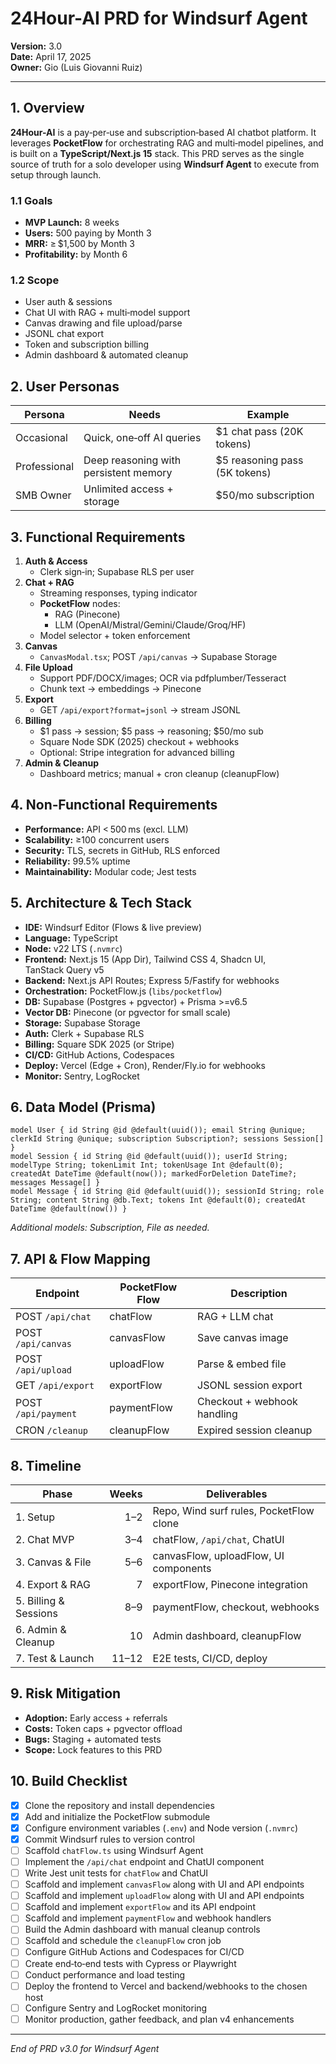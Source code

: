 # 24Hour-AI PRD for Windsurf Agent
**Version:** 3.0  
**Date:** April 17, 2025  
**Owner:** Gio (Luis Giovanni Ruiz)

---

## 1. Overview
**24Hour-AI** is a pay‑per‑use and subscription‑based AI chatbot platform. It leverages **PocketFlow** for orchestrating RAG and multi‑model pipelines, and is built on a **TypeScript/Next.js 15** stack. This PRD serves as the single source of truth for a solo developer using **Windsurf Agent** to execute from setup through launch.

### 1.1 Goals
- **MVP Launch:** 8 weeks
- **Users:** 500 paying by Month 3
- **MRR:** ≥ $1,500 by Month 3
- **Profitability:** by Month 6

### 1.2 Scope
- User auth & sessions
- Chat UI with RAG + multi‑model support
- Canvas drawing and file upload/parse
- JSONL chat export
- Token and subscription billing
- Admin dashboard & automated cleanup

## 2. User Personas
| Persona      | Needs                                       | Example                             |
|--------------|---------------------------------------------|-------------------------------------|
| Occasional   | Quick, one‑off AI queries                   | \$1 chat pass (20K tokens)          |
| Professional | Deep reasoning with persistent memory       | \$5 reasoning pass (5K tokens)      |
| SMB Owner    | Unlimited access + storage                   | \$50/mo subscription                |

## 3. Functional Requirements
1. **Auth & Access**  
   - Clerk sign‑in; Supabase RLS per user
2. **Chat + RAG**  
   - Streaming responses, typing indicator
   - **PocketFlow** nodes:  
     - RAG (Pinecone)  
     - LLM (OpenAI/Mistral/Gemini/Claude/Groq/HF)
   - Model selector + token enforcement
3. **Canvas**  
   - `CanvasModal.tsx`; POST `/api/canvas` → Supabase Storage
4. **File Upload**  
   - Support PDF/DOCX/images; OCR via pdfplumber/Tesseract
   - Chunk text → embeddings → Pinecone
5. **Export**  
   - GET `/api/export?format=jsonl` → stream JSONL
6. **Billing**  
   - \$1 pass → session; \$5 pass → reasoning; \$50/mo sub
   - Square Node SDK (2025) checkout + webhooks
   - Optional: Stripe integration for advanced billing
7. **Admin & Cleanup**  
   - Dashboard metrics; manual + cron cleanup (cleanupFlow)

## 4. Non‑Functional Requirements
- **Performance:** API < 500 ms (excl. LLM)  
- **Scalability:** ≥100 concurrent users  
- **Security:** TLS, secrets in GitHub, RLS enforced  
- **Reliability:** 99.5% uptime  
- **Maintainability:** Modular code; Jest tests

## 5. Architecture & Tech Stack
- **IDE:** Windsurf Editor (Flows & live preview)  
- **Language:** TypeScript  
- **Node:** v22 LTS (`.nvmrc`)  
- **Frontend:** Next.js 15 (App Dir), Tailwind CSS 4, Shadcn UI, TanStack Query v5
- **Backend:** Next.js API Routes; Express 5/Fastify for webhooks
- **Orchestration:** PocketFlow.js (`libs/pocketflow`)
- **DB:** Supabase (Postgres + pgvector) + Prisma >=v6.5
- **Vector DB:** Pinecone (or pgvector for small scale)
- **Storage:** Supabase Storage
- **Auth:** Clerk + Supabase RLS
- **Billing:** Square SDK 2025 (or Stripe)
- **CI/CD:** GitHub Actions, Codespaces  
- **Deploy:** Vercel (Edge + Cron), Render/Fly.io for webhooks
- **Monitor:** Sentry, LogRocket

## 6. Data Model (Prisma)
```prisma
model User { id String @id @default(uuid()); email String @unique; clerkId String @unique; subscription Subscription?; sessions Session[] }
model Session { id String @id @default(uuid()); userId String; modelType String; tokenLimit Int; tokenUsage Int @default(0); createdAt DateTime @default(now()); markedForDeletion DateTime?; messages Message[] }
model Message { id String @id @default(uuid()); sessionId String; role String; content String @db.Text; tokens Int @default(0); createdAt DateTime @default(now()) }
```  
*Additional models: Subscription, File as needed.*

## 7. API & Flow Mapping
| Endpoint           | PocketFlow Flow | Description                          |
|--------------------|-----------------|--------------------------------------|
| POST `/api/chat`   | chatFlow        | RAG + LLM chat                       |
| POST `/api/canvas` | canvasFlow      | Save canvas image                    |
| POST `/api/upload` | uploadFlow      | Parse & embed file                   |
| GET `/api/export`  | exportFlow      | JSONL session export                 |
| POST `/api/payment`| paymentFlow     | Checkout + webhook handling          |
| CRON `/cleanup`    | cleanupFlow     | Expired session cleanup              |

## 8. Timeline
| Phase                      | Weeks | Deliverables                           |
|----------------------------|------:|----------------------------------------|
| 1. Setup                   | 1–2   | Repo, Wind surf rules, PocketFlow clone |
| 2. Chat MVP                | 3–4   | chatFlow, `/api/chat`, ChatUI          |
| 3. Canvas & File           | 5–6   | canvasFlow, uploadFlow, UI components  |
| 4. Export & RAG            | 7     | exportFlow, Pinecone integration       |
| 5. Billing & Sessions      | 8–9   | paymentFlow, checkout, webhooks        |
| 6. Admin & Cleanup         | 10    | Admin dashboard, cleanupFlow           |
| 7. Test & Launch           | 11–12 | E2E tests, CI/CD, deploy               |

## 9. Risk Mitigation
- **Adoption:** Early access + referrals
- **Costs:** Token caps + pgvector offload
- **Bugs:** Staging + automated tests
- **Scope:** Lock features to this PRD

## 10. Build Checklist
- [x] Clone the repository and install dependencies
- [x] Add and initialize the PocketFlow submodule
- [x] Configure environment variables (`.env`) and Node version (`.nvmrc`)
- [x] Commit Windsurf rules to version control
- [ ] Scaffold `chatFlow.ts` using Windsurf Agent
- [ ] Implement the `/api/chat` endpoint and ChatUI component
- [ ] Write Jest unit tests for `chatFlow` and ChatUI
- [ ] Scaffold and implement `canvasFlow` along with UI and API endpoints
- [ ] Scaffold and implement `uploadFlow` along with UI and API endpoints
- [ ] Scaffold and implement `exportFlow` and its API endpoint
- [ ] Scaffold and implement `paymentFlow` and webhook handlers
- [ ] Build the Admin dashboard with manual cleanup controls
- [ ] Scaffold and schedule the `cleanupFlow` cron job
- [ ] Configure GitHub Actions and Codespaces for CI/CD
- [ ] Create end‑to‑end tests with Cypress or Playwright
- [ ] Conduct performance and load testing
- [ ] Deploy the frontend to Vercel and backend/webhooks to the chosen host
- [ ] Configure Sentry and LogRocket monitoring
- [ ] Monitor production, gather feedback, and plan v4 enhancements

---
*End of PRD v3.0 for Windsurf Agent*

